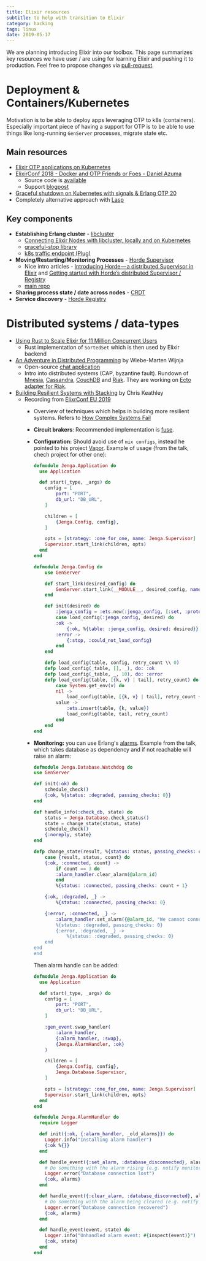 ```yaml
---
title: Elixir resources
subtitle: to help with transition to Elixir
category: hacking
tags: linux
date: 2019-05-17
---
```


We are planning introducing Elixir into our toolbox. This page summarizes key resources we have user / are using for learning Elixir and pushing it to production. Feel free to propose changes via [pull-request](https://github.com/bobek/bobek.cz/blob/master/source/blog/2019/elixir-resources.html.md).

# Deployment & Containers/Kubernetes

Motivation is to be able to deploy apps leveraging OTP to k8s (containers). Especially important piece of having a support for OTP is to be able to use things like long-running `GenServer` processes, migrate state etc.

## Main resources

* [Elixir OTP applications on Kubernetes](https://engineering.dollarshaveclub.com/elixir-otp-applications-on-kubernetes-9944636b8609)
* [ElixirConf 2018 - Docker and OTP Friends or Foes - Daniel Azuma](https://www.youtube.com/watch?v=nLApFANtkHs)
  * Source code is [available](https://github.com/ElixirSeattle/tanx)
  * Support [blogpost](https://daniel-azuma.com/articles/talks/elixirconf-2018)
* [Graceful shutdown on Kubernetes with signals & Erlang OTP 20](https://medium.com/@ellispritchard/graceful-shutdown-on-kubernetes-with-signals-erlang-otp-20-a22325e8ae98)
* Completely alternative approach with [Lasp](https://lasp-lang.readme.io)

## Key components

* **Establishing Erlang cluster** - [libcluster](https://hex.pm/packages/libcluster)
  * [Connecting Elixir Nodes with libcluster, locally and on Kubernetes](https://www.poeticoding.com/connecting-elixir-nodes-with-libcluster-locally-and-on-kubernetes/)
  * [graceful-stop library](https://github.com/botsquad/graceful_stop)
  * [k8s traffic endpoint (Plug)](https://github.com/Financial-Times/k8s_traffic_plug)
* **Moving/Restarting/Monitoring Processes** - [Horde Supervisor](https://hexdocs.pm/horde/Horde.Supervisor.html)
  * Nice intro articles - [Introducing Horde — a distributed Supervisor in Elixir](https://medium.com/@derek.kraan2/introducing-horde-a-distributed-supervisor-in-elixir-4be3259cc142) and [Getting started with Horde’s distributed Supervisor / Registry](https://medium.com/@derek.kraan2/getting-started-with-hordes-distributed-supervisor-registry-f3017208e1ce)
  * [main repo](https://github.com/derekkraan/horde)
* **Sharing process state / date across nodes** - [CRDT](https://github.com/derekkraan/delta_crdt_ex)
* **Service discovery** - [Horde Registry](https://hexdocs.pm/horde/Horde.Registry.html)

# Distributed systems / data-types

* [Using Rust to Scale Elixir for 11 Million Concurrent Users](https://blog.discordapp.com/using-rust-to-scale-elixir-for-11-million-concurrent-users-c6f19fc029d3)
  * Rust implementation of `SortedSet` which is then used by Elixir backend
* [An Adventure in Distributed Programming](https://slides.com/qqwy/an-adventure-in-distributed-programming#/) by Wiebe-Marten Wijnja
  * Open-source [chat application](https://github.com/ResiliaDev/Planga/)
  * Intro into distributed systems (CAP, byzantine fault). Rundown of [Mnesia](http://erlang.org/doc/man/mnesia.html), [Cassandra](http://cassandra.apache.org/), [CouchDB](http://couchdb.apache.org/) and [Riak](https://riak.com/). They are working on [Ecto adapter for Riak](https://github.com/Qqwy/elixir_riak_ecto3).
* [Building Resilient Systems with Stacking](https://speakerdeck.com/keathley/building-resilient-elixir-systems) by Chris Keathley
  * Recording from [ElixrConf EU 2019](https://www.youtube.com/watch?v=lg7M0h9eoug)
    * Overview of techniques which helps in building more resilient systems. Refers to [How Complex Systems Fail](https://web.mit.edu/2.75/resources/random/How%20Complex%20Systems%20Fail.pdf)
    * **Circuit brakers**: Recommended implementation is [fuse](https://github.com/jlouis/fuse).
    * **Configuration:** Should avoid use of `mix configs`, instead he pointed to his project [Vapor](https://github.com/keathley/vapor). Example of usage (from the talk, chech project for other one):

        ```elixir
        defmodule Jenga.Application do
          use Application

          def start(_type, _args) do
            config = [
                port: "PORT",
                db_url: "DB_URL",
            ]

            children = [
                {Jenga.Config, config},
            ]

            opts = [strategy: :one_for_one, name: Jenga.Supervisor]
            Supervisor.start_link(children, opts)
          end
        end

        defmodule Jenga.Config do
            use GenServer

            def start_link(desired_config) do
                GenServer.start_link(__MODULE__, desired_config, name: __MODULE__)
            end

            def init(desired) do
                :jenga_config = :ets.new(:jenga_config, [:set, :protected, :named_table])
                case load_config(:jenga_config, desired) do
                :ok ->
                    {:ok, %{table: :jenga_config, desired: desired}}
                :error ->
                    {:stop, :could_not_load_config}
                end
            end

            defp load_config(table, config, retry_count \\ 0)
            defp load_config(_table, [], _), do: :ok
            defp load_config(_table, _, 10), do: :error
            defp load_config(table, [{k, v} | tail], retry_count) do
                case System.get_env(v) do
                nil ->
                    load_config(table, [{k, v} | tail], retry_count + 1)
                value ->
                    :ets.insert(table, {k, value})
                    load_config(table, tail, retry_count)
                end
            end
        end
        ```

    * **Monitoring:** you can use Erlang's [alarms](http://erlang.org/doc/man/alarm_handler.html). Example from the talk, which takes database as dependency and if not reachable will raise an alarm:

        ```elixir
        defmodule Jenga.Database.Watchdog do
        use GenServer

        def init(:ok) do
            schedule_check()
            {:ok, %{status: :degraded, passing_checks: 0}}
        end

        def handle_info(:check_db, state) do
            status = Jenga.Database.check_status()
            state = change_state(status, state)
            schedule_check()
            {:noreply, state}
        end

        defp change_state(result, %{status: status, passing_checks: count}) do
            case {result, status, count} do
            {:ok, :connected, count} ->
                if count == 3 do
                :alarm_handler.clear_alarm(@alarm_id)
                end
                %{status: :connected, passing_checks: count + 1}

            {:ok, :degraded, _} ->
                %{status: :connected, passing_checks: 0}

            {:error, :connected, _} ->
                :alarm_handler.set_alarm({@alarm_id, "We cannot connect to the database”})
                %{status: :degraded, passing_checks: 0}
                {:error, :degraded, _} ->
                    %{status: :degraded, passing_checks: 0}
            end
        end
        end
        ```

        Then  alarm handle can be added:

        ```elixir
        defmodule Jenga.Application do
          use Application

          def start(_type, _args) do
            config = [
                port: "PORT",
                db_url: "DB_URL",
            ]

            :gen_event.swap_handler(
                :alarm_handler,
                {:alarm_handler, :swap},
                {Jenga.AlarmHandler, :ok}
            )

            children = [
                {Jenga.Config, config},
                Jenga.Database.Supervisor,
            ]

            opts = [strategy: :one_for_one, name: Jenga.Supervisor]
            Supervisor.start_link(children, opts)
          end
        end

        defmodule Jenga.AlarmHandler do
          require Logger

          def init({:ok, {:alarm_handler, _old_alarms}}) do
            Logger.info("Installing alarm handler")
            {:ok %{}}
          end

          def handle_event({:set_alarm, :database_disconnected}, alarms) do
            # Do something with the alarm rising (e.g. notify monitoring)
            Logger.error("Database connection lost")
            {:ok, alarms}
          end

          def handle_event({:clear_alarm, :database_disconnected}, alarms) do
            # Do something with the alarm being cleared (e.g. notify monitoring)
            Logger.error("Database connection recovered")
            {:ok, alarms}
          end

          def handle_event(event, state) do
            Logger.info("Unhandled alarm event: #{inspect(event)}")
            {:ok, state}
          end
        end

        ```